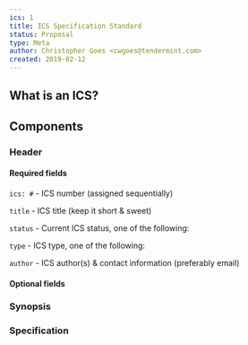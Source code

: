 ```yaml
---
ics: 1
title: ICS Specification Standard
status: Proposal
type: Meta
author: Christopher Goes <cwgoes@tendermint.com>
created: 2019-02-12
---
```


## What is an ICS?

## Components

### Header

#### Required fields

`ics: #` - ICS number (assigned sequentially)

`title` - ICS title (keep it short & sweet)

`status` - Current ICS status, one of the following:

`type` - ICS type, one of the following:

`author` - ICS author(s) & contact information (preferably email)

#### Optional fields

### Synopsis

### Specification
